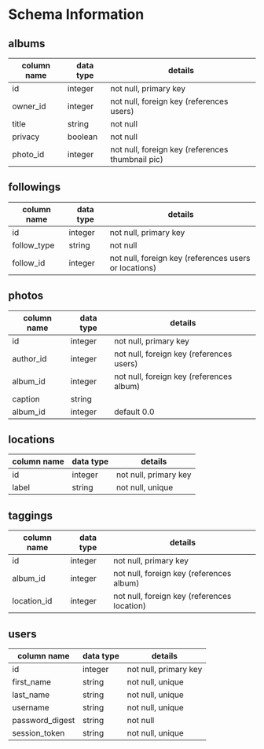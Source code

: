 # Schema Information

## albums
column name | data type | details
------------|-----------|-----------------------
id          | integer   | not null, primary key
owner_id    | integer   | not null, foreign key (references users)
title       | string    | not null
privacy     | boolean   | not null
photo_id    | integer   | not null, foreign key (references thumbnail pic)

## followings
column name | data type | details
------------|-----------|-----------------------
id          | integer   | not null, primary key
follow_type | string    | not null
follow_id   | integer   | not null, foreign key (references users or locations)

## photos
column name | data type | details
------------|-----------|-----------------------
id          | integer   | not null, primary key
author_id   | integer   | not null, foreign key (references users)
album_id    | integer   | not null, foreign key (references album)
caption     | string    |
album_id    | integer   | default 0.0

## locations
column name | data type | details
------------|-----------|-----------------------
id          | integer   | not null, primary key
label       | string    | not null, unique

## taggings
column name | data type | details
------------|-----------|-----------------------
id          | integer   | not null, primary key
album_id    | integer   | not null, foreign key (references album)
location_id | integer   | not null, foreign key (references location)

## users
column name     | data type | details
----------------|-----------|-----------------------
id              | integer   | not null, primary key
first_name      | string    | not null, unique
last_name       | string    | not null, unique
username        | string    | not null, unique
password_digest | string    | not null
session_token   | string    | not null, unique
